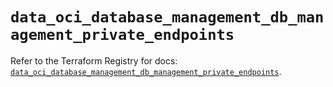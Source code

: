 # `data_oci_database_management_db_management_private_endpoints`

Refer to the Terraform Registry for docs: [`data_oci_database_management_db_management_private_endpoints`](https://registry.terraform.io/providers/hashicorp/oci/7.19.0/docs/data-sources/database_management_db_management_private_endpoints).
